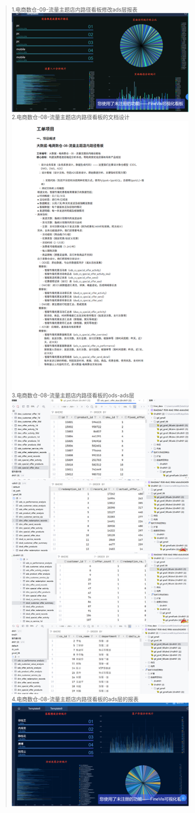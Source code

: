>1.电商数仓-09-流量主题店内路径看板修改ads层报表
> ![img.png](img.png)
> 2.电商数仓-08-流量主题店内路径看板的文档设计
> ![img_1.png](img_1.png)
> 3.电商数仓-08-流量主题店内路径看板的ods-ads层
> ![img_2.png](img_2.png)
> ![img_3.png](img_3.png)
> ![img_4.png](img_4.png)
> ![img_5.png](img_5.png)
> 4.电商数仓-08-流量主题店内路径看板的ads层的报表
> ![img_6.png](img_6.png)